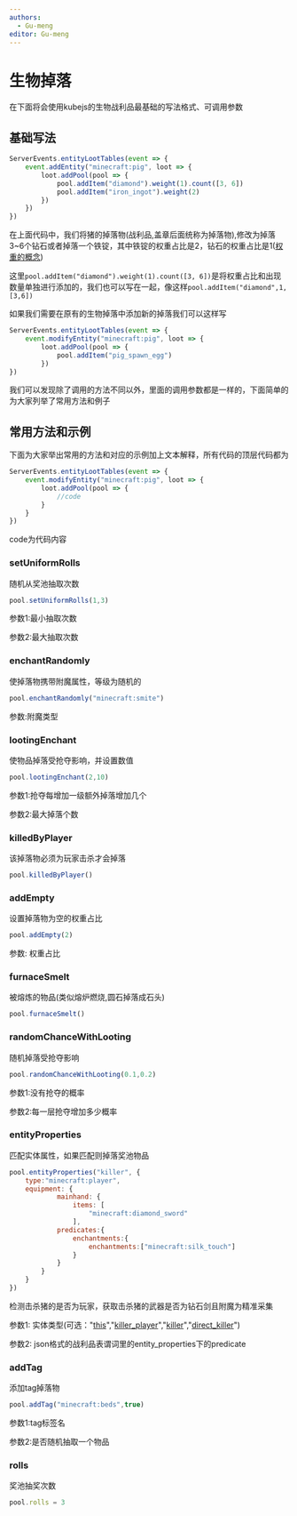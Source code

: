 ```yaml
---
authors:
  - Gu-meng
editor: Gu-meng
---
```

# 生物掉落
在下面将会使用kubejs的生物战利品最基础的写法格式、可调用参数
## 基础写法
```js
ServerEvents.entityLootTables(event => {
    event.addEntity("minecraft:pig", loot => {
        loot.addPool(pool => {
            pool.addItem("diamond").weight(1).count([3, 6])
            pool.addItem("iron_ingot").weight(2)
        })
    })
})
```
在上面代码中，我们将猪的掉落物(战利品,盖章后面统称为掉落物),修改为掉落3~6个钻石或者掉落一个铁锭，其中铁锭的权重占比是2，钻石的权重占比是1([权重的概念](../../Digression/Weight))

这里`pool.addItem("diamond").weight(1).count([3, 6])`是将权重占比和出现数量单独进行添加的，我们也可以写在一起，像这样`pool.addItem("diamond",1,[3,6])`

如果我们需要在原有的生物掉落中添加新的掉落我们可以这样写
```js
ServerEvents.entityLootTables(event => {
    event.modifyEntity("minecraft:pig", loot => {
        loot.addPool(pool => {
            pool.addItem("pig_spawn_egg")
        })
})
```

我们可以发现除了调用的方法不同以外，里面的调用参数都是一样的，下面简单的为大家列举了常用方法和例子
## 常用方法和示例
下面为大家举出常用的方法和对应的示例加上文本解释，所有代码的顶层代码都为
```js
ServerEvents.entityLootTables(event => {
    event.modifyEntity("minecraft:pig", loot => {
        loot.addPool(pool => {
            //code
        }
    }
})
```
code为代码内容
### setUniformRolls
随机从奖池抽取次数
```js
pool.setUniformRolls(1,3)
```
参数1:最小抽取次数

参数2:最大抽取次数
### enchantRandomly
使掉落物携带附魔属性，等级为随机的
```js
pool.enchantRandomly("minecraft:smite")
```
参数:附魔类型
### lootingEnchant
使物品掉落受抢夺影响，并设置数值
```js
pool.lootingEnchant(2,10)
```
参数1:抢夺每增加一级额外掉落增加几个 

参数2:最大掉落个数
### killedByPlayer
该掉落物必须为玩家击杀才会掉落
```js
pool.killedByPlayer()
```
### addEmpty
设置掉落物为空的权重占比
```js
pool.addEmpty(2)
```
参数: 权重占比
### furnaceSmelt
被熔炼的物品(类似熔炉燃烧,圆石掉落成石头)
```js
pool.furnaceSmelt()
```
### randomChanceWithLooting
随机掉落受抢夺影响 
```js
pool.randomChanceWithLooting(0.1,0.2)
```
参数1:没有抢夺的概率

参数2:每一层抢夺增加多少概率
### entityProperties
匹配实体属性，如果匹配则掉落奖池物品
```js
pool.entityProperties("killer", {
    type:"minecraft:player",
    equipment: {
            mainhand: {
                items: [
                    "minecraft:diamond_sword"
                ],
            predicates:{
                enchantments:{
                    enchantments:["minecraft:silk_touch"]
                }
            } 
        }
    }
})
```
检测击杀猪的是否为玩家，获取击杀猪的武器是否为钻石剑且附魔为精准采集

参数1: 实体类型(可选："[this](../../Digression/LootContext#this)","[killer_player](../../Digression/LootContext#killer_player)","[killer](../../Digression/LootContext#killer)","[direct_killer](../../Digression/LootContext#direct_killer)")

参数2: json格式的战利品表谓词里的entity_properties下的predicate
### addTag
添加tag掉落物
```js
pool.addTag("minecraft:beds",true)
```
参数1:tag标签名

参数2:是否随机抽取一个物品
### rolls
奖池抽奖次数
```js
pool.rolls = 3
```
